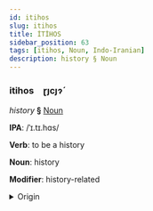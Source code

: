 ```yaml
---
id: itihos
slug: itihos
title: İTİHOS
sidebar_position: 63
tags: [itihos, Noun, Indo-Iranian]
description: history § Noun
---
```


### itihos&emsp;<span kind="abugida">ɽȷcȷɂ́</span>

*history* **§** [Noun](../../tags/Noun)

**IPA**: /ˈɪ.tɪ.hɑs/

**Verb**: to be a history

**Noun**: history

**Modifier**: history-related

<details>
    <summary>Origin</summary>
    Hindi इतिहास itihās [ɪ.t̪ɪ.ɦäːs]<br/>
    <em>Indo-Iranian Language Family</em>
</details>